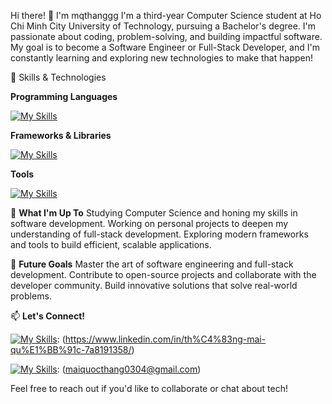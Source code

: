 Hi there! 👋 I'm mqthanggg
I'm a third-year Computer Science student at Ho Chi Minh City University of Technology, pursuing a Bachelor's degree. I'm passionate about coding, problem-solving, and building impactful software. My goal is to become a Software Engineer or Full-Stack Developer, and I'm constantly learning and exploring new technologies to make that happen!

🔧 Skills & Technologies

**Programming Languages**

[![My Skills](https://skillicons.dev/icons?i=c,cpp,py,java,js,ts,html,css,php)](https://skillicons.dev)

**Frameworks & Libraries**

[![My Skills](https://skillicons.dev/icons?i=angular,vue,express,tailwind,bootstrap)](https://skillicons.dev)

**Tools**

[![My Skills](https://skillicons.dev/icons?i=git,github,docker)](https://skillicons.dev)

🌱 **What I'm Up To**
Studying Computer Science and honing my skills in software development.
Working on personal projects to deepen my understanding of full-stack development.
Exploring modern frameworks and tools to build efficient, scalable applications.

🎯 **Future Goals**
Master the art of software engineering and full-stack development.
Contribute to open-source projects and collaborate with the developer community.
Build innovative solutions that solve real-world problems.

📫 **Let's Connect!**

[![My Skills](https://skillicons.dev/icons?i=linkedin)](https://skillicons.dev): (https://www.linkedin.com/in/th%C4%83ng-mai-qu%E1%BB%91c-7a8191358/)

[![My Skills](https://skillicons.dev/icons?i=gmail)](https://skillicons.dev): (maiquocthang0304@gmail.com)

Feel free to reach out if you'd like to collaborate or chat about tech!
